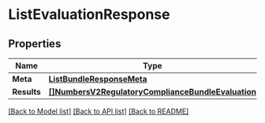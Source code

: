 # ListEvaluationResponse

## Properties

Name | Type | Description | Notes
------------ | ------------- | ------------- | -------------
**Meta** | [**ListBundleResponseMeta**](ListBundleResponseMeta.md) |  |[optional] 
**Results** | [**[]NumbersV2RegulatoryComplianceBundleEvaluation**](NumbersV2RegulatoryComplianceBundleEvaluation.md) |  |[optional] 

[[Back to Model list]](../README.md#documentation-for-models) [[Back to API list]](../README.md#documentation-for-api-endpoints) [[Back to README]](../README.md)


